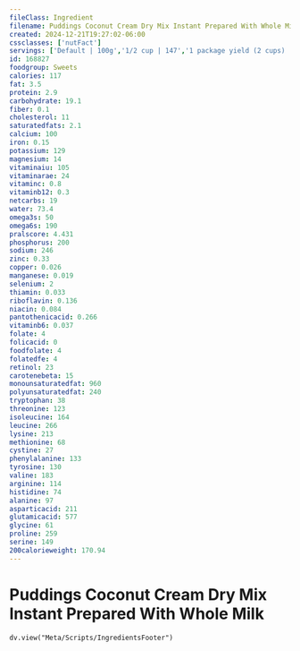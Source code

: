 ```yaml
---
fileClass: Ingredient
filename: Puddings Coconut Cream Dry Mix Instant Prepared With Whole Milk
created: 2024-12-21T19:27:02-06:00
cssclasses: ['nutFact']
servings: ['Default | 100g','1/2 cup | 147','1 package yield (2 cups) | 587']
id: 168827
foodgroup: Sweets
calories: 117
fat: 3.5
protein: 2.9
carbohydrate: 19.1
fiber: 0.1
cholesterol: 11
saturatedfats: 2.1
calcium: 100
iron: 0.15
potassium: 129
magnesium: 14
vitaminaiu: 105
vitaminarae: 24
vitaminc: 0.8
vitaminb12: 0.3
netcarbs: 19
water: 73.4
omega3s: 50
omega6s: 190
pralscore: 4.431
phosphorus: 200
sodium: 246
zinc: 0.33
copper: 0.026
manganese: 0.019
selenium: 2
thiamin: 0.033
riboflavin: 0.136
niacin: 0.084
pantothenicacid: 0.266
vitaminb6: 0.037
folate: 4
folicacid: 0
foodfolate: 4
folatedfe: 4
retinol: 23
carotenebeta: 15
monounsaturatedfat: 960
polyunsaturatedfat: 240
tryptophan: 38
threonine: 123
isoleucine: 164
leucine: 266
lysine: 213
methionine: 68
cystine: 27
phenylalanine: 133
tyrosine: 130
valine: 183
arginine: 114
histidine: 74
alanine: 97
asparticacid: 211
glutamicacid: 577
glycine: 61
proline: 259
serine: 149
200calorieweight: 170.94
---
```


# Puddings Coconut Cream Dry Mix Instant Prepared With Whole Milk

```dataviewjs
dv.view("Meta/Scripts/IngredientsFooter")
```